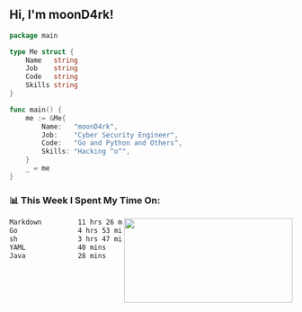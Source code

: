<h2> Hi, I'm moonD4rk!</h2>

```go
package main

type Me struct {
	Name   string
	Job    string
	Code   string
	Skills string
}

func main() {
	me := &Me{
		Name:   "moonD4rk",
		Job:    "Cyber Security Engineer",
		Code:   "Go and Python and Others",
		Skills: "Hacking ^o^",
	}
	_ = me
}
```

<h3>📊 This Week I Spent My Time On:</h3>
<img align='right' src="https://github-readme-stats.vercel.app/api?username=moond4rk&show_icons=true&theme=radical", width="300" height="150">

<!--START_SECTION:waka-->

```txt
Markdown         11 hrs 26 mins  █████████████▒░░░░░░░░░░░   53.02 %
Go               4 hrs 53 mins   █████▓░░░░░░░░░░░░░░░░░░░   22.66 %
sh               3 hrs 47 mins   ████▒░░░░░░░░░░░░░░░░░░░░   17.55 %
YAML             40 mins         ▓░░░░░░░░░░░░░░░░░░░░░░░░   03.11 %
Java             28 mins         ▓░░░░░░░░░░░░░░░░░░░░░░░░   02.17 %
```

<!--END_SECTION:waka-->

